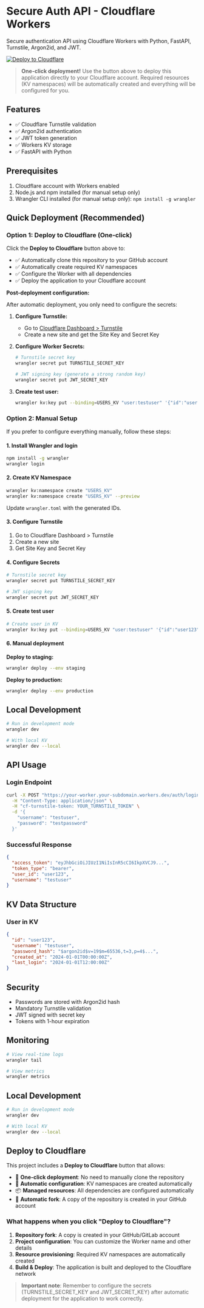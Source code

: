 # Secure Auth API - Cloudflare Workers

Secure authentication API using Cloudflare Workers with Python, FastAPI, Turnstile, Argon2id, and JWT.

[![Deploy to Cloudflare](https://deploy.workers.cloudflare.com/button)](https://deploy.workers.cloudflare.com/?url=https://github.com/fernandodilland/cloudflare-workers-turnstile-kv-fastapi-auth-argon2id-api)

> **One-click deployment!** Use the button above to deploy this application directly to your Cloudflare account. Required resources (KV namespaces) will be automatically created and everything will be configured for you.

## Features

- ✅ Cloudflare Turnstile validation
- ✅ Argon2id authentication
- ✅ JWT token generation
- ✅ Workers KV storage
- ✅ FastAPI with Python

## Prerequisites

1. Cloudflare account with Workers enabled
2. Node.js and npm installed (for manual setup only)
3. Wrangler CLI installed (for manual setup only): `npm install -g wrangler`

## Quick Deployment (Recommended)

### Option 1: Deploy to Cloudflare (One-click)

Click the **Deploy to Cloudflare** button above to:

- ✅ Automatically clone this repository to your GitHub account
- ✅ Automatically create required KV namespaces
- ✅ Configure the Worker with all dependencies
- ✅ Deploy the application to your Cloudflare account

**Post-deployment configuration:**

After automatic deployment, you only need to configure the secrets:

1. **Configure Turnstile:**
   - Go to [Cloudflare Dashboard > Turnstile](https://dash.cloudflare.com/profile/api-tokens)
   - Create a new site and get the Site Key and Secret Key

2. **Configure Worker Secrets:**
   ```bash
   # Turnstile secret key
   wrangler secret put TURNSTILE_SECRET_KEY
   
   # JWT signing key (generate a strong random key)
   wrangler secret put JWT_SECRET_KEY
   ```

3. **Create test user:**
   ```bash
   wrangler kv:key put --binding=USERS_KV "user:testuser" '{"id":"user123","username":"testuser","password_hash":"$argon2id$v=19$m=65536,t=3,p=4$abcdefghijklmnop$qrstuvwxyzABCDEF","created_at":"2024-01-01T00:00:00Z"}'
   ```

### Option 2: Manual Setup

If you prefer to configure everything manually, follow these steps:

#### 1. Install Wrangler and login

```bash
npm install -g wrangler
wrangler login
```

#### 2. Create KV Namespace

```bash
wrangler kv:namespace create "USERS_KV"
wrangler kv:namespace create "USERS_KV" --preview
```

Update `wrangler.toml` with the generated IDs.

#### 3. Configure Turnstile

1. Go to Cloudflare Dashboard > Turnstile
2. Create a new site
3. Get Site Key and Secret Key

#### 4. Configure Secrets

```bash
# Turnstile secret key
wrangler secret put TURNSTILE_SECRET_KEY

# JWT signing key
wrangler secret put JWT_SECRET_KEY
```

#### 5. Create test user

```bash
# Create user in KV
wrangler kv:key put --binding=USERS_KV "user:testuser" '{"id":"user123","username":"testuser","password_hash":"$argon2id$v=19$m=65536,t=3,p=4$abcdefghijklmnop$qrstuvwxyzABCDEF","created_at":"2024-01-01T00:00:00Z"}'
```

#### 6. Manual deployment

**Deploy to staging:**

```bash
wrangler deploy --env staging
```

**Deploy to production:**

```bash
wrangler deploy --env production
```

## Local Development

```bash
# Run in development mode
wrangler dev

# With local KV
wrangler dev --local
```

## API Usage

### Login Endpoint

```bash
curl -X POST "https://your-worker.your-subdomain.workers.dev/auth/login" \
  -H "Content-Type: application/json" \
  -H "cf-turnstile-token: YOUR_TURNSTILE_TOKEN" \
  -d '{
    "username": "testuser",
    "password": "testpassword"
  }'
```

### Successful Response

```json
{
  "access_token": "eyJhbGciOiJIUzI1NiIsInR5cCI6IkpXVCJ9...",
  "token_type": "bearer",
  "user_id": "user123",
  "username": "testuser"
}
```

## KV Data Structure

### User in KV

```json
{
  "id": "user123",
  "username": "testuser",
  "password_hash": "$argon2id$v=19$m=65536,t=3,p=4$...",
  "created_at": "2024-01-01T00:00:00Z",
  "last_login": "2024-01-01T12:00:00Z"
}
```

## Security

- Passwords are stored with Argon2id hash
- Mandatory Turnstile validation
- JWT signed with secret key
- Tokens with 1-hour expiration

## Monitoring

```bash
# View real-time logs
wrangler tail

# View metrics
wrangler metrics
```

## Local Development

```bash
# Run in development mode
wrangler dev

# With local KV
wrangler dev --local
```

## Deploy to Cloudflare

This project includes a **Deploy to Cloudflare** button that allows:

- 🚀 **One-click deployment**: No need to manually clone the repository
- 🔧 **Automatic configuration**: KV namespaces are created automatically
- 📦 **Managed resources**: All dependencies are configured automatically
- 🔄 **Automatic fork**: A copy of the repository is created in your GitHub account

### What happens when you click "Deploy to Cloudflare"?

1. **Repository fork**: A copy is created in your GitHub/GitLab account
2. **Project configuration**: You can customize the Worker name and other details
3. **Resource provisioning**: Required KV namespaces are automatically created
4. **Build & Deploy**: The application is built and deployed to the Cloudflare network

> **Important note**: Remember to configure the secrets (TURNSTILE_SECRET_KEY and JWT_SECRET_KEY) after automatic deployment for the application to work correctly.
